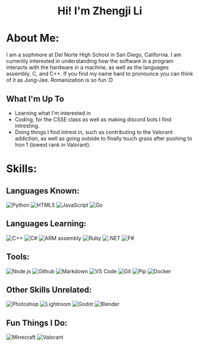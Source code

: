 <h1 align="center">Hi! I'm Zhengji Li</h1>

#  About Me:
I am a sophmore at Del Norte High School in San Diego, California. I am currently interested in understanding how the software in a program interacts with the hardware in a machine, as well as the languages assembly, C, and C++. If you find my name hard to pronounce you can think of it as Jung-Jee. Romanization is so fun :D


##  What I'm Up To

- Learning what I'm interested in
- Coding, for the CSSE class as well as making discord bots I find intresting.
- Doing things I find intrest in, such as contributing to the Valorant addiction, as well as going outside to finally touch grass after pushing to Iron 1 (lowest rank in Valorant).

# Skills:
## Languages Known:
![Python](https://img.shields.io/badge/python-%233776AB.svg?style=for-the-badge&logo=python&logoColor=white) ![HTML5](https://img.shields.io/badge/html5-%23E34F26.svg?style=for-the-badge&logo=html5&logoColor=white) ![JavaScript](https://img.shields.io/badge/javascript-%23323330.svg?style=for-the-badge&logo=javascript&logoColor=%23F7DF1E) ![Go](https://img.shields.io/badge/go-%2300ADD8.svg?style=for-the-badge&logo=go&logoColor=white)

## Languages Learning: 
![C++](https://img.shields.io/badge/c++-%2300599C.svg?style=for-the-badge&logo=c%2B%2B&logoColor=white) ![C#](https://img.shields.io/badge/c%23-%23239120.svg?style=for-the-badge&logo=c-sharp&logoColor=white) ![ARM assembly](https://img.shields.io/badge/ARM-%23AECBFA.svg?style=for-the-badge&logoColor=black) ![Ruby](https://img.shields.io/badge/ruby-%23CC342D.svg?style=for-the-badge&logo=ruby&logoColor=white) ![.NET](https://img.shields.io/badge/.NET-%23512BD4.svg?style=for-the-badge&logo=dotnet&logoColor=white) ![F#](https://img.shields.io/badge/f%23-%237500B2.svg?style=for-the-badge&logo=fsharp&logoColor=white)

## Tools:
![Node.js](https://img.shields.io/badge/node.js-%23339933.svg?style=for-the-badge&logo=node.js&logoColor=white) ![Github](https://img.shields.io/badge/github-%23181717.svg?style=for-the-badge&logo=github&logoColor=white) ![Markdown](https://img.shields.io/badge/markdown-%23000000.svg?style=for-the-badge&logo=markdown&logoColor=white) ![VS Code](https://img.shields.io/badge/VSCode-%23007ACC.svg?style=for-the-badge&logo=visual-studio-code&logoColor=white) ![Git](https://img.shields.io/badge/git-%23F05032.svg?style=for-the-badge&logo=git&logoColor=white) ![Pip](https://img.shields.io/badge/pip-%230B7285.svg?style=for-the-badge&logo=pypi&logoColor=white) ![Docker](https://img.shields.io/badge/docker-%230db7ed.svg?style=for-the-badge&logo=docker&logoColor=white)

## Other Skills Unrelated:

![Photoshop](https://img.shields.io/badge/Adobe%20Photoshop-%2331A8FF.svg?style=for-the-badge&logo=Adobe-Photoshop&logoColor=white) ![Lightroom](https://img.shields.io/badge/Adobe%20Lightroom-%2300A8E1.svg?style=for-the-badge&logo=Adobe-Lightroom&logoColor=white) ![Godot](https://img.shields.io/badge/Godot-%23478CBF.svg?style=for-the-badge&logo=godot-engine&logoColor=white) ![Blender](https://img.shields.io/badge/Blender-%23F5792A.svg?style=for-the-badge&logo=blender&logoColor=white)

## Fun Things I Do:
![Minecraft](https://img.shields.io/badge/Minecraft-%23362D27.svg?style=for-the-badge&logo=minecraft&logoColor=white)
![Valorant](https://img.shields.io/badge/Valorant-%23FF4655.svg?style=for-the-badge&logo=valorant&logoColor=white)

